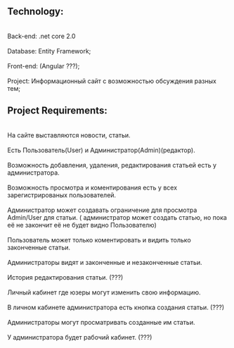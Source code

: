 ## Technology:
<br>Back-end: .net core 2.0<br/>
<br>Database: Entity Framework;<br/>
<br>Front-end: (Angular ???);<br/>
<br>Project: Информационный сайт с возможностью обсуждения разных тем;<br/>

## Project Requirements:
<br>На сайте выставляются новости, статьи.<br/>
<br>Есть Пользователь(User) и Администратор(Admin)(редактор).<br/>
<br>Возможность добавления, удаления, редактирования статьей есть у администратора.<br/>
<br>Возможность просмотра и коментирования есть у всех зарегистрированых пользователей.<br/>
<br>Администратор может создавать ограничение для просмотра Admin/User для статьи. ( администратор может создать статью, но пока её не закончит её не будет видно Пользователю)<br/>
<br>Пользователь может только коментировать и видить только законченные статьи.<br/>
<br>Администраторы видят и законченные и незаконченные статьи.<br/>
<br>История редактирования статьи. (???)<br/>
<br>Личный кабинет где юзеры могут изменить свою информацию.<br/>
<br>В личном кабинете администратора есть кнопка создания статьи. (???)<br/>
<br>Администраторы могут просматривать созданные им статьи.<br/>
<br>У администратора будет рабочий кабинет. (???)<br/>
